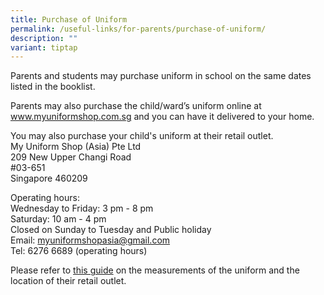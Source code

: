 ```yaml
---
title: Purchase of Uniform
permalink: /useful-links/for-parents/purchase-of-uniform/
description: ""
variant: tiptap
---
```

<p>Parents and students may purchase uniform in school on the same dates
listed in the booklist.</p>
<p>Parents may also purchase the child/ward’s uniform online at <a href="www.myuniformshop.com.sg" rel="noopener nofollow" target="_blank">www.myuniformshop.com.sg</a>&nbsp;and
you can have it delivered to your home.</p>
<p></p>
<p>You may also purchase your child's uniform at their retail outlet.
<br>My Uniform Shop (Asia) Pte Ltd
<br>209 New Upper Changi Road
<br>#03-651
<br>Singapore 460209</p>
<p>Operating hours:
<br>Wednesday to Friday: 3 pm - 8 pm
<br>Saturday: 10 am - 4 pm
<br>Closed on Sunday to Tuesday and Public holiday
<br>Email: <a href="mailto:myuniformshopasia@gmail.com" rel="noopener noreferrer nofollow" target="_blank">myuniformshopasia@gmail.com</a>
<br>Tel: 6276 6689 (operating hours)</p>
<p>Please refer to&nbsp;<a href="/files/Useful%20Links/For%20Parents/001%20My%20Uniform%20Shop%20ASIA%20Pte%20Ltd%20-%20General%20Guide%20for%20Online%20Purchase%20%20Booking%20Updated%20Oct%202021.pdf" rel="noopener noreferrer nofollow" target="_blank">this guide</a>&nbsp;on
the measurements of the uniform and the location of their retail outlet.</p>